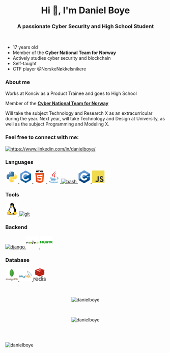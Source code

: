<h1 align="center">Hi 👋, I'm Daniel Boye</h1>
<h3 align="center">A passionate Cyber Security and High School Student</h3>

<br>

- 17 years old 
- Member of the **Cyber National Team for Norway**
- Actively studies cyber security and blockchain 
- Self-taught 
- CTF player @NorskeNøkkelsnikere


<h3>About me</h3>

Works at Konciv as a Product Trainee and goes to High School

Member of the [**Cyber National Team for Norway**](https://cyberlandslaget.no/landslaget)


Will take the subject Technology and Research X as an extracurricular during the year. Next year, will take Technology and Design at University, as well as the subject Programming and Modeling X.

<h3 align="left">Feel free to connect with me:</h3>


<p align="left">
<a href="https://www.linkedin.com/in/danielboye/" target="blank"><img align="center" src="https://raw.githubusercontent.com/rahuldkjain/github-profile-readme-generator/master/src/images/icons/Social/linked-in-alt.svg" alt="https://www.linkedin.com/in/danielboye/" height="30" width="40" /></a>
</p>

<h3 align="left">Languages</h3>
<p align="left"> 
   <a href="https://www.python.org" target="_blank" rel="noreferrer"> <img src="https://raw.githubusercontent.com/devicons/devicon/master/icons/python/python-original.svg" alt="python" width="40" height="40"/> 
   </a> 
   <a href="https://www.cprogramming.com/" target="_blank" rel="noreferrer"> <img src="https://raw.githubusercontent.com/devicons/devicon/master/icons/c/c-original.svg" alt="c" width="40" height="40"/> 
   </a> 
   <a href="https://www.w3.org/html/" target="_blank" rel="noreferrer"> <img src="https://raw.githubusercontent.com/devicons/devicon/master/icons/html5/html5-original-wordmark.svg" alt="html5" width="40" height="40"/> 
   </a> 
   <a href="https://www.java.com" target="_blank" rel="noreferrer"> <img src="https://raw.githubusercontent.com/devicons/devicon/master/icons/java/java-original.svg" alt="java" width="40" height="40"/> 
   </a> 
   <a href="https://www.gnu.org/software/bash/" target="_blank" rel="noreferrer"> <img src="https://www.vectorlogo.zone/logos/gnu_bash/gnu_bash-icon.svg" alt="bash" width="40" height="40"/> 
   </a>
   <a href="https://www.w3schools.com/cpp/" target="_blank" rel="noreferrer"> <img src="https://raw.githubusercontent.com/devicons/devicon/master/icons/cplusplus/cplusplus-original.svg" alt="cplusplus" width="40" height="40"/> 
   </a>
   <a href="https://developer.mozilla.org/en-US/docs/Web/JavaScript" target="_blank" rel="noreferrer"> <img src="https://raw.githubusercontent.com/devicons/devicon/master/icons/javascript/javascript-original.svg" alt="javascript" width="40" height="40"/> 
   </a> 
</p>



<h3 align="left">Tools</h3>
<p align="left"> 
   <a href="https://www.linux.org/" target="_blank" rel="noreferrer"> <img src="https://raw.githubusercontent.com/devicons/devicon/master/icons/linux/linux-original.svg" alt="linux" width="40" height="40"/> 
   </a> 
   <a href="https://git-scm.com/" target="_blank" rel="noreferrer"> <img src="https://www.vectorlogo.zone/logos/git-scm/git-scm-icon.svg" alt="git" width="40" height="40"/> 
   </a> 
</p>

<h3 align="left">Backend</h3>
<p align="left"> 
   <a href="https://www.djangoproject.com/" target="_blank" rel="noreferrer"> <img src="https://cdn.worldvectorlogo.com/logos/django.svg" alt="django" width="40" height="40"/> 
      </a> 
      <a href="https://nodejs.org" target="_blank" rel="noreferrer"> <img src="https://raw.githubusercontent.com/devicons/devicon/master/icons/nodejs/nodejs-original-wordmark.svg" alt="nodejs" width="40" height="40"/> 
      </a> 
      <a href="https://www.nginx.com" target="_blank" rel="noreferrer"> <img src="https://raw.githubusercontent.com/devicons/devicon/master/icons/nginx/nginx-original.svg" alt="nginx" width="40" height="40"/> 
      </a> 
</p>

<h3 align="left">Database</h3>
<p align="left"> 
  <a href="https://www.mongodb.com/" target="_blank" rel="noreferrer"> <img src="https://raw.githubusercontent.com/devicons/devicon/master/icons/mongodb/mongodb-original-wordmark.svg" alt="mongodb" width="40" height="40"/> 
      </a> 
      <a href="https://www.mysql.com/" target="_blank" rel="noreferrer"> <img src="https://raw.githubusercontent.com/devicons/devicon/master/icons/mysql/mysql-original-wordmark.svg" alt="mysql" width="40" height="40"/> 
      </a> 
      <a href="https://redis.io" target="_blank" rel="noreferrer"> <img src="https://raw.githubusercontent.com/devicons/devicon/master/icons/redis/redis-original-wordmark.svg" alt="redis" width="40" height="40"/> 
      </a> 
</p>

<br>

<p align="center"><img align="center" src="https://github-readme-stats.vercel.app/api/top-langs?username=danielboye&show_icons=true&theme=dark&hide_border=true&locale=en&layout=compact&exclude_repo=ctf,temperature-reader,1T,landingpage,Lego-Mindstorm-EV3,Semesteroppgave-i-valgfag-programmering" alt="danielboye" /></p>

<br>

<p align="center"><img align="center" src="https://github-readme-streak-stats.herokuapp.com/?user=danielboye&theme=dark" alt="danielboye" /></p>

<br>

<br> 

<p align="left"> <img src="https://komarev.com/ghpvc/?username=danielboye&label=Profile%20views&color=0e75b6&style=flat" alt="danielboye" /> </p>
